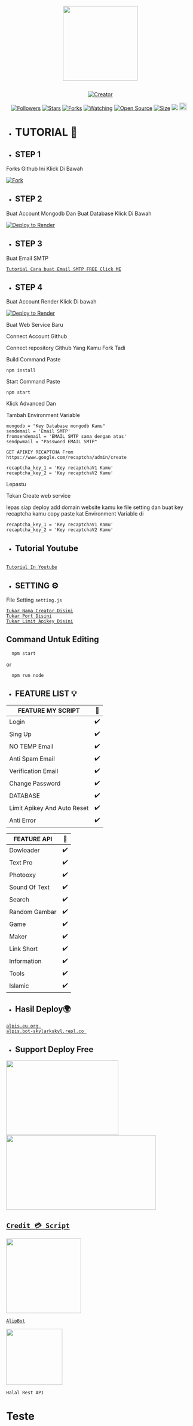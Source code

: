 
<p align="center">
<img src="https://avatars.githubusercontent.com/AlipBot" width="200" height="200"/>
</p>
<p align="center">
  <a href="#"><img src="http://readme-typing-svg.herokuapp.com?color=d1fa02&center=true&vCenter=true&multiline=false&lines=Welcome+To+Rest+Api+AlpisV2+" alt="">
</p>
<p align="center">
<a href="#"><img title="Creator" src="https://img.shields.io/badge/Creator-AlipBot-red.svg?style=for-the-badge&logo=github"></a>
</p>
<p align="center">
<a href="https://github.com/AlipBot?tab=followers"><img title="Followers" src="https://img.shields.io/github/followers/AlipBot?color=green&style=flat-square"></a>
<a href="https://github.com/AlipBot/Api-Alpis/stargazers/"><img title="Stars" src="https://img.shields.io/github/stars/AlipBot/Api-Alpis?color=white&style=flat-square"></a>
<a href="https://github.com/AlipBot/Api-Alpis/network/members"><img title="Forks" src="https://img.shields.io/github/forks/AlipBot/Api-Alpis?color=yellow&style=flat-square"></a>
<a href="https://github.com/AlipBot/Api-Alpis/watchers"><img title="Watching" src="https://img.shields.io/github/watchers/AlipBot/Api-Alpis?label=Watchers&color=red&style=flat-square"></a>
<a href="https://github.com/AlipBot/Api-Alpis"><img title="Open Source" src="https://badges.frapsoft.com/os/v2/open-source.svg?v=103"></a>
<a href="https://github.com/AlipBot/Api-Alpis/"><img title="Size" src="https://img.shields.io/github/repo-size/AlipBot/Api-Alpis?style=flat-square&color=darkred"></a>
<a href="https://hits.seeyoufarm.com"><img src="https://hits.seeyoufarm.com/api/count/incr/badge.svg?url=https%3A%2F%2Fgithub.com%2FAlipBot%2FApi-Alpis%2Fhit-counter&count_bg=%2379C83D&title_bg=%23555555&icon=probot.svg&icon_color=%2304FF00&title=hits&edge_flat=false"/></a>
<a href="https://github.com/AlipBot/Api-Alpis/graphs/commit-activity"><img height="20" src="https://img.shields.io/badge/Maintained-No-red.svg"></a>&nbsp;&nbsp;
</p>


* # TUTORIAL 📌


* ## STEP 1
Forks Github Ini Klick Di Bawah

[![Fork](https://telegra.ph/file/0ac5b4f21a7c153f3bfc7.png)](https://github.com/AlipBot/api-alpis/fork)


* ## STEP 2
Buat Account Mongodb Dan Buat Database Klick Di Bawah

[![Deploy to Render](https://telegra.ph/file/1bc5c9749e8a46d167619.png)](https://www.mongodb.com/cloud/atlas/register)

* ## STEP 3

Buat Email SMTP

 [`Tutorial Cara buat Email SMTP FREE Click ME`](https://www.youtube.com/watch?v=1YXVdyVuFGA)<br>

* ## STEP 4

 Buat Account Render Klick Di bawah

[![Deploy to Render](https://render.com/images/deploy-to-render-button.svg)](https://dashboard.render.com/) 

Buat Web Service Baru
  
Connect Account Github
  
Connect repository Github Yang Kamu Fork Tadi
  
Build Command Paste
```
npm install
```

Start Command Paste

```
npm start
```
  
Klick Advanced Dan
  
Tambah Environment Variable
  
```
mongodb = "Key Database mongodb Kamu"
sendemail = 'Email SMTP'
fromsendemail = 'EMAIL SMTP sama dengan atas'
sendpwmail = "Password EMAIL SMTP"

GET APIKEY RECAPTCHA From https://www.google.com/recaptcha/admin/create

recaptcha_key_1 = 'Key recaptchaV1 Kamu'
recaptcha_key_2 = 'Key recaptchaV2 Kamu'
```

  
Lepastu 
  
Tekan Create web service

lepas siap deploy add domain website kamu ke file setting dan buat key recaptcha kamu 
copy paste kat Environment Variable di

```
recaptcha_key_1 = 'Key recaptchaV1 Kamu'
recaptcha_key_2 = 'Key recaptchaV2 Kamu'
```
  
* ## Tutorial Youtube

<a href="https://youtu.be/5K3YYuq7QoI"><img src="https://img.youtube.com/vi/5K3YYuq7QoI/sddefault.jpg" alt="">

 [`Tutorial In Youtube`](https://youtu.be/5K3YYuq7QoI)<br>

* ## SETTING ⚙️
File Setting ``setting.js``

[`Tukar Nama Creator Disini`](https://github.com/AlipBot/Api-Alpis/blob/master/settings.js#:~:text=creator%20%3D%20%27-,%E4%B9%82%F0%9D%98%BC%F0%9D%99%A1%F0%9D%99%9E%F0%9D%99%A5%E4%B9%82,-%27%20//%20Nama)<br>
[`Tukar Port Disini`](https://github.com/AlipBot/Api-Alpis/blob/master/settings.js#:~:text=port%20%3D-,8080,-//port%20host)<br>
[`Tukar Limit Apikey Disini`](https://github.com/AlipBot/Api-Alpis/blob/master/settings.js#:~:text=LimitApikey%20%3D-,200,-//%20Limit%20Apikey%20default)<br>


## Command Untuk Editing

```
  npm start
```
  or
  
```
  npm run node
```

* ## FEATURE LIST 💡
  
  
| FEATURE MY SCRIPT |🌱|
| ------------- | ------------- |
| Login |✔️|
| Sing Up  |✔️|
| NO TEMP Email |✔️|
| Anti Spam Email  |✔️|
| Verification Email |✔️|
| Change Password  |✔️|
| DATABASE |✔️|
| Limit Apikey And Auto Reset |✔️|
| Anti Error |✔️|

  

| FEATURE API |🌱|
| ------------- | ------------- |
| Dowloader |✔️|
| Text Pro  |✔️|
| Photooxy  |✔️|
| Sound Of Text  |✔️|
| Search  |✔️|
| Random Gambar  |✔️|
| Game  |✔️|
| Maker |✔️|
| Link Short  |✔️|
| Information |✔️|
| Tools  |✔️|
| Islamic  |✔️|


* ## Hasil Deploy🌍

[`alpis.eu.org `](https://alpis.eu.org)<br>
[`alpis.bot-skylarkskyl.repl.co
`](https://alpis.bot-skylarkskyl.repl.co)<br>


* ## Support Deploy Free
<a href="https://replit.com/@BOT-SKYLARKSKYL/Api-Alpis-in-replit?v=1"><img src="https://telegra.ph/file/8d225f38ce1920182e313.png" width="300" height="200">
<a href="https://dashboard.render.com"><img src="https://telegra.ph/file/6125fb68b97cdd156fc67.png" width="400" height="200">



## ``Credit 💳 Script``

<img src="https://avatars.githubusercontent.com/AlipBot" width="200" height="200">

[`AlipBot`](https://github.com/AlipBot)<br>

<img src="https://telegra.ph/file/1cbc7e659b35a053bf25f.png" width="150" height="150">

``Halal Rest API``
# Teste
